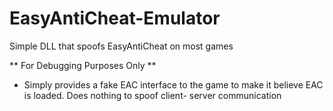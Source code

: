 # EasyAntiCheat-Emulator
Simple DLL that spoofs EasyAntiCheat on most games

** For Debugging Purposes Only **
- Simply provides a fake EAC interface to the game to make it believe EAC is loaded. Does nothing to spoof client- server communication
